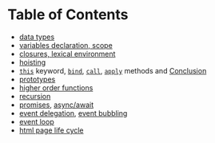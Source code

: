 # Table of Contents

- [data types](./01-data-types.md/#data-types)
- [variables declaration, scope](./02-vars-declaration.md/#variables-declaration-and-scope)
- [closures, lexical environment](./03-closures-lexical-env.md/#замыкания-и-лексическое-окружение)
- [hoisting](04-hoisting.md/#hoisting)
- [`this`](05-this-bind-call.md/#this) keyword, [`bind`](05-this-bind-call.md/#bind), [`call`](05-this-bind-call.md/#call), 
  [`apply`](05-this-bind-call.md/#apply) 
  methods and [Conclusion](05-this-bind-call.md/#conclusion)
- [prototypes](./06-prototypes.md/#prototypes)
- [higher order functions](./07-hof.md/#higher-order-functions)
- [recursion](./08-recursion.md/#recursion)
- [promises](./09-promises-async-await.md/#promises), [async/await](./09-promises-async-await.md/#asyncawait)
- [event delegation](10-event-delegation-bubbling.md/#event-delegation), [event bubbling](10-event-delegation-bubbling.md/#event-bubbling)
- [event loop](./11-event-loop.md/#event-loop)
- [html page life cycle](./12-html-page-life-cycle.md/#жизненный-цикл-html-страницы)
